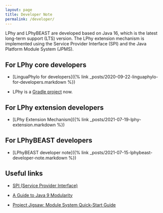 ```yaml
---
layout: page
title: Developer Note
permalink: /developer/
---
```


LPhy and LPhyBEAST are developed based on Java 16,
which is the latest long-term support (LTS) version.
The LPhy extension mechanism is implemented using
the Service Provider Interface (SPI) and the Java Platform Module System (JPMS). 


## For LPhy core developers

* [LinguaPhylo for developers]({% link _posts/2020-09-22-linguaphylo-for-developers.markdown %})

* LPhy is a [Gradle project](https://github.com/LinguaPhylo/linguaPhylo/blob/master/DEV_NOTE.md) now.

## For LPhy extension developers

* [LPhy Extension Mechanism]({% link _posts/2021-07-19-lphy-extension.markdown %})

 
## For LPhyBEAST developers

* [LPhyBEAST developer note]({% link _posts/2021-07-15-lphybeast-developer-note.markdown %})


## Useful links

[//]: # (https://www.infoq.com/articles/java11-aware-service-module/)
* [SPI (Service Provider Interface)](https://www.baeldung.com/java-spi)

[//]: # (https://openjdk.java.net/jeps/261)
* [A Guide to Java 9 Modularity](https://www.baeldung.com/java-9-modularity)

* [Project Jigsaw: Module System Quick-Start Guide](https://openjdk.java.net/projects/jigsaw/quick-start)

